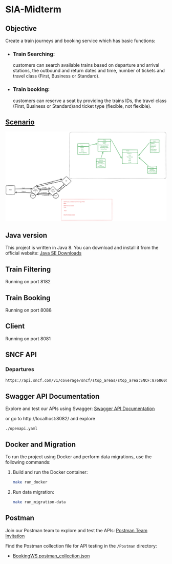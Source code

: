 # SIA-Midterm

## Objective

Create a train journeys and booking service which has basic functions:

- ### Train Searching: 
    customers can search available trains based on departure and arrival stations, the outbound and return dates and time, number of tickets and travel class (First, Business or Standard).

- ### Train booking: 
    customers can reserve a seat by providing the trains IDs, the travel class (First, Business or Standard)and ticket type (flexible, not flexible).

## [Scenario](https://www-inf.telecom-sudparis.eu/SIMBAD/courses/doku.php?id=teaching_assistant:web_services:midterm2021_88)

![](./Schema.svg)


## Java version
This project is written in Java 8. You can download and install it from the official website: [Java SE Downloads](https://www.oracle.com/fr/java/technologies/javase/javase8-archive-downloads.html)

## Train Filtering

Running on port 8182

## Train Booking 

Running on port 8088

## Client

Running on port 8081

## SNCF API 

### Departures 
```
https://api.sncf.com/v1/coverage/sncf/stop_areas/stop_area:SNCF:87686006/departures
```

## Swagger API Documentation

Explore and test our APIs using Swagger: [Swagger API Documentation](https://app.swaggerhub.com/apis-docs/ChristopheWANG/WebServiceTrainAPI/1.0.0)

or go to http://localhost:8082/
and explore 
```
./openapi.yaml
``` 

## Docker and Migration

To run the project using Docker and perform data migrations, use the following commands:

1. Build and run the Docker container:
    ```bash
    make run_docker
    ```

2. Run data migration:
    ```bash
    make run_migration-data
    ```

## Postman

Join our Postman team to explore and test the APIs: [Postman Team Invitation](https://app.getpostman.com/join-team?invite_code=b48fc3c44dd89efbf1fa6906f2360eb9&target_code=026a0c4e0b4d720e6d31e0234dc07284)

Find the Postman collection file for API testing in the `/Postman` directory:

- [BookingWS.postman_collection.json](./Postman/BookingWS.postman_collection.json)
